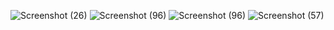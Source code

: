 ![Screenshot (26)](https://user-images.githubusercontent.com/84445152/143772550-e8ad81ac-5371-43e8-aef5-b51d04a4d398.png)
![Screenshot (96)](https://user-images.githubusercontent.com/84445152/143772587-834ce38f-ab40-45ec-bcd8-73ab13802181.png)
![Screenshot (96)](https://user-images.githubusercontent.com/84445152/143772570-3e401054-c0b1-488f-a33a-79821b763cec.png)
![Screenshot (57)](https://user-images.githubusercontent.com/84445152/143772572-19bbf248-9331-4f1c-8546-f7b1f840aaa7.png)

